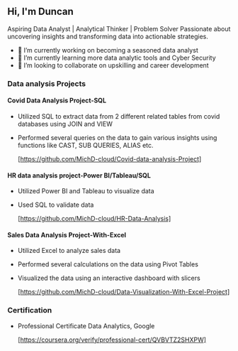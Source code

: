## Hi, I'm Duncan

Aspiring Data Analyst | Analytical Thinker | Problem Solver Passionate about uncovering insights and transforming data into actionable strategies.

- 🔭 I’m currently working on becoming a seasoned data analyst
- 🌱 I’m currently learning more data analytic tools and Cyber Security
- 👯 I’m looking to collaborate on upskilling and career development
  
### Data analysis Projects

#### Covid Data Analysis Project-SQL
 - Utilized SQL to extract data from 2 different related tables from covid databases using JOIN and VIEW
 - Performed several queries on the data to gain various insights using functions like CAST, SUB QUERIES, ALIAS etc.
   
   [https://github.com/MichD-cloud/Covid-data-analysis-Project]

#### HR data analysis project-Power BI/Tableau/SQL 

 - Utilized Power BI and Tableau to visualize data 
 - Used SQL to validate data
   
   [https://github.com/MichD-cloud/HR-Data-Analysis]

#### Sales Data Analysis Project-With-Excel

 - Utilized Excel to analyze sales data
 - Performed several calculations on the data using Pivot Tables
 - Visualized the data using an interactive dashboard with slicers
   
   [https://github.com/MichD-cloud/Data-Visualization-With-Excel-Project]

### Certification
 - Professional Certificate Data Analytics, Google
   
   [https://coursera.org/verify/professional-cert/QVBVTZ2SHXPW]

